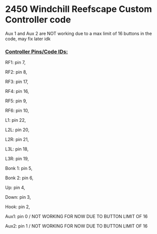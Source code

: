 # 2450 Windchill Reefscape Custom Controller code
Aux 1 and Aux 2 are NOT working due to a max limit of 16 buttons in the code, may fix later idk

### <u>Controller Pins/Code IDs:</u>
RF1: pin 7,

RF2: pin 8,

RF3: pin 17,

RF4: pin 16,

RF5: pin 9,

RF6: pin 10,

L1: pin 22,

L2L: pin 20,

L2R: pin 21,

L3L: pin 18,

L3R: pin 19,

Bonk 1: pin 5, 

Bonk 2: pin 6,

Up: pin 4,

Down: pin 3,

Hook: pin 2,

Aux1: pin 0 / NOT WORKING FOR NOW DUE TO BUTTON LIMIT OF 16

Aux2: pin 1 / NOT WORKING FOR NOW DUE TO BUTTON LIMIT OF 16
